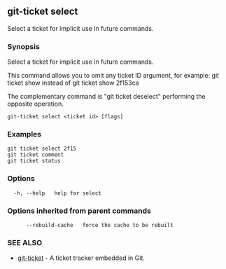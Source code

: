 ## git-ticket select

Select a ticket for implicit use in future commands.

### Synopsis

Select a ticket for implicit use in future commands.

This command allows you to omit any ticket ID argument, for example:
  git ticket show
instead of
  git ticket show 2f153ca

The complementary command is "git ticket deselect" performing the opposite operation.


```
git-ticket select <ticket id> [flags]
```

### Examples

```
git ticket select 2f15
git ticket comment
git ticket status

```

### Options

```
  -h, --help   help for select
```

### Options inherited from parent commands

```
      --rebuild-cache   force the cache to be rebuilt
```

### SEE ALSO

* [git-ticket](git-ticket.md)	 - A ticket tracker embedded in Git.

